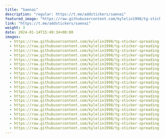 ```yaml
---
title: "Saenai"
description: "regular: https://t.me/addstickers/saenai"
featured_image: "https://raw.githubusercontent.com/kylelin1998/tg-sticker-spreading-worldwide-images/main/img/8ebf0848-d7c7-40cc-b9bc-8d44cd29e2a9.jpg"
link: "https://t.me/addstickers/saenai"
weight: 3
date: 2024-01-14T15:49:34+08:00
images:
  - https://raw.githubusercontent.com/kylelin1998/tg-sticker-spreading-worldwide-images/main/img/8ebf0848-d7c7-40cc-b9bc-8d44cd29e2a9.jpg
  - https://raw.githubusercontent.com/kylelin1998/tg-sticker-spreading-worldwide-images/main/img/a9e3d69b-f1fb-4627-aab3-ea86b9c62ebe.jpg
  - https://raw.githubusercontent.com/kylelin1998/tg-sticker-spreading-worldwide-images/main/img/48546f61-ed4d-4291-b5bd-97e0eaa0144d.jpg
  - https://raw.githubusercontent.com/kylelin1998/tg-sticker-spreading-worldwide-images/main/img/24e3f953-2010-4a66-998a-a8a8bc0c70c3.jpg
  - https://raw.githubusercontent.com/kylelin1998/tg-sticker-spreading-worldwide-images/main/img/17fa3075-9580-4564-ac01-0c1ae1b9e8c6.jpg
  - https://raw.githubusercontent.com/kylelin1998/tg-sticker-spreading-worldwide-images/main/img/f3c7c244-bb12-4c80-82f3-df3df2ca70a5.jpg
  - https://raw.githubusercontent.com/kylelin1998/tg-sticker-spreading-worldwide-images/main/img/72372fe5-4b0f-4156-8b6f-dedae94baa4a.jpg
  - https://raw.githubusercontent.com/kylelin1998/tg-sticker-spreading-worldwide-images/main/img/8367d05f-760a-4ba0-924b-ff7d7d8c52da.jpg
  - https://raw.githubusercontent.com/kylelin1998/tg-sticker-spreading-worldwide-images/main/img/56652a8f-23e8-4d28-bdc7-f9489bafd2f4.jpg
  - https://raw.githubusercontent.com/kylelin1998/tg-sticker-spreading-worldwide-images/main/img/768b878e-dd6e-444c-b3f2-5161cada3ffd.jpg
  - https://raw.githubusercontent.com/kylelin1998/tg-sticker-spreading-worldwide-images/main/img/6235daf1-178c-46c9-aa47-87b0707bb73c.jpg
  - https://raw.githubusercontent.com/kylelin1998/tg-sticker-spreading-worldwide-images/main/img/4b0903b7-4936-4466-9369-ffbc674f48d0.jpg
  - https://raw.githubusercontent.com/kylelin1998/tg-sticker-spreading-worldwide-images/main/img/adfe6035-b66a-4a7a-9ab8-74b757c46b70.jpg
  - https://raw.githubusercontent.com/kylelin1998/tg-sticker-spreading-worldwide-images/main/img/b31901a0-c5bc-4ada-a116-55e6e52106a3.jpg
  - https://raw.githubusercontent.com/kylelin1998/tg-sticker-spreading-worldwide-images/main/img/fee82862-2a5a-494c-ac48-11367bbdefe6.jpg
  - https://raw.githubusercontent.com/kylelin1998/tg-sticker-spreading-worldwide-images/main/img/57c99647-6671-40b7-b0ec-ced9d45d5e0b.jpg
  - https://raw.githubusercontent.com/kylelin1998/tg-sticker-spreading-worldwide-images/main/img/13386a1d-59df-463b-ac64-2b6a94bfc8c9.jpg
  - https://raw.githubusercontent.com/kylelin1998/tg-sticker-spreading-worldwide-images/main/img/f59005ee-f6c2-40e4-a12e-c8db9e56454c.jpg
  - https://raw.githubusercontent.com/kylelin1998/tg-sticker-spreading-worldwide-images/main/img/2fcbae21-751c-4456-82b2-edf2746996b2.jpg
  - https://raw.githubusercontent.com/kylelin1998/tg-sticker-spreading-worldwide-images/main/img/20bf2cf5-1fb4-4039-8989-e0e11d07f911.jpg
---
```

